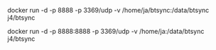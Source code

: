 
docker run -d -p 8888 -p 3369/udp -v /home/ja/btsync:/data/btsync j4/btsync

docker run -d -p 8888:8888 -p 3369/udp -v /home/ja:/data/btsync j4/btsync
